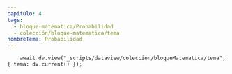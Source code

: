```yaml
---
capitulo: 4
tags:
  - bloque-matematica/Probabilidad
  - colección/bloque-matematica/tema
nombreTema: Probabilidad
---
```

```dataviewjs
	await dv.view("_scripts/dataview/coleccion/bloqueMatematica/tema", { tema: dv.current() });
```
